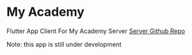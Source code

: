 # My Academy

Flutter App Client For My Academy Server [Server Github Repo](https://github.com/redayoub47/academy_laravel_vuejs_app)

Note: this app is still under development

